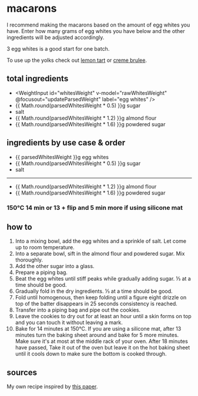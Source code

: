 <script setup lang="ts">
import { ref } from 'vue';

import WeightInput from '../components/WeightInput.vue';

const rawWhitesWeight = ref(90);
const parsedWhitesWeight = ref(90);

function updateParsedWeight() {
  parsedWhitesWeight.value = rawWhitesWeight.value;
}
</script>

# macarons

I recommend making the macarons based on the amount of egg whites you have. Enter how many grams of egg whites you have below and the other ingredients will be adjusted accordingly.

3 egg whites is a good start for one batch.

To use up the yolks check out [lemon tart](/cakes/lemon-tart) or [creme brulee](/desserts/creme-brulee).

## total ingredients

- <WeightInput id="whitesWeight" v-model="rawWhitesWeight" @focusout="updateParsedWeight" label="egg whites" />
- {{ Math.round(parsedWhitesWeight * 0.5) }}g sugar
- salt
- {{ Math.round(parsedWhitesWeight * 1.2) }}g almond flour
- {{ Math.round(parsedWhitesWeight * 1.6) }}g powdered sugar

## ingredients by use case & order

- {{ parsedWhitesWeight }}g egg whites
- {{ Math.round(parsedWhitesWeight * 0.5) }}g sugar
- salt
---
- {{ Math.round(parsedWhitesWeight * 1.2) }}g almond flour
- {{ Math.round(parsedWhitesWeight * 1.6) }}g powdered sugar

### 150°C 14 min or 13 + flip and 5 min more if using silicone mat

## how to

1. Into a mixing bowl, add the egg whites and a sprinkle of salt. Let come up to room temperature.
2. Into a separate bowl, sift in the almond flour and powdered sugar. Mix thoroughly.
3. Add the other sugar into a glass.
4. Prepare a piping bag.
5. Beat the egg whites until stiff peaks while gradually adding sugar. ⅓ at a time should be good.
6. Gradually fold in the dry ingredients. ⅓ at a time should be good.
7. Fold until homogenous, then keep folding until a figure eight drizzle on top of the batter disappears in 25 seconds consistency is reached.
8. Transfer into a piping bag and pipe out the cookies.
9. Leave the cookies to dry out for at least an hour until a skin forms on top and you can touch it without leaving a mark.
10. Bake for 14 minutes at 150°C. If you are using a silicone mat, after 13 minutes turn the baking sheet around and bake for 5 more minutes. Make sure it's at most at the middle rack of your oven. After 18 minutes have passed, Take it out of the oven but leave it on the hot baking sheet until it cools down to make sure the bottom is cooked through.

## sources

My own recipe inspired by [this paper](https://www.cookingscienceguy.com/pages/wp-content/uploads/2012/07/Food-Science-Macaron3.pdf).
